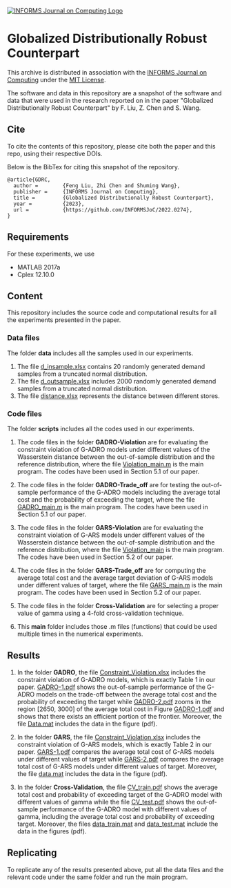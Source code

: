 [![INFORMS Journal on Computing Logo](https://INFORMSJoC.github.io/logos/INFORMS_Journal_on_Computing_Header.jpg)](https://pubsonline.informs.org/journal/ijoc)

# Globalized Distributionally Robust Counterpart

This archive is distributed in association with the [INFORMS Journal on
Computing](https://pubsonline.informs.org/journal/ijoc) under the [MIT License](LICENSE).

The software and data in this repository are a snapshot of the software and data
that were used in the research reported on in the paper "Globalized Distributionally Robust Counterpart" by F. Liu, Z. Chen and S. Wang. 

## Cite

To cite the contents of this repository, please cite both the paper and this repo, using their respective DOIs.

Below is the BibTex for citing this snapshot of the repository.

```
@article{GDRC,
  author =        {Feng Liu, Zhi Chen and Shuming Wang},
  publisher =     {INFORMS Journal on Computing},
  title =         {Globalized Distributionally Robust Counterpart},
  year =          {2023},
  url =           {https://github.com/INFORMSJoC/2022.0274},
}  
```

## Requirements

For these experiments, we use
* MATLAB 2017a
* Cplex 12.10.0

## Content

This repository includes the source code and computational results for all the experiments presented in the paper.

### Data files
The folder **data** includes all the samples used in our experiments.
1. The file [d_insample.xlsx](data/d_insample.xlsx) contains 20 randomly generated demand samples from a truncated normal distribution. 
2. The file [d_outsample.xlsx](data/d_outsample.xlsx) includes 2000 randomly generated demand samples from a truncated normal distribution.
3. The file [distance.xlsx](data/distance.xlsx) represents the distance between different stores.


### Code files 
The folder **scripts** includes all the codes used in our experiments.
1. The code files in the folder **GADRO-Violation** are for evaluating the constraint violation of G-ADRO models under different values of the Wasserstein distance between the out-of-sample distribution and the reference distribution, where the file [Violation_main.m](scripts/GADRO-Violation/Violation_main.m) is the main program. The codes have been used in Section 5.1 of our paper.

2. The code files in the folder **GADRO-Trade_off** are for testing the out-of-sample performance of the G-ADRO models including the average total cost and the probability of exceeding the target, where the file [GADRO_main.m](scripts/GADRO-Trade_off/GADRO_main.m) is the main program. The codes have been used in Section 5.1 of our paper.

3. The code files in the folder **GARS-Violation** are for evaluating the constraint violation of G-ARS models under different values of the Wasserstein distance between the out-of-sample distribution and the reference distribution, where the file [Violation_main](scripts/GARS-Violation/Violation_main.m) is the main program. The codes have been used in Section 5.2 of our paper.

4. The code files in the folder **GARS-Trade_off** are for computing the average total cost and the average target deviation of G-ARS models under different values of target, where the file [GARS_main.m](scripts/GARS-Trade_off/GARS_main.m) is the main program. The codes have been used in Section 5.2 of our paper.

5. The code files in the folder **Cross-Validation** are for selecting a proper value of gamma using a 4-fold cross-validation technique.

6. This **main** folder includes those .m files (functions) that could be used multiple times in the numerical experiments.

## Results

1. In the folder **GADRO**, the file [Constraint_Violation.xlsx](results/GADRO/Constraint_Violation.xlsx) includes the constraint violation of G-ADRO models, which is exactly Table 1 in our paper. [GADRO-1.pdf](results/GADRO/GADRO-1.pdf) shows the out-of-sample performance of the G-ADRO models on the trade-off between the average total cost and the probability of exceeding the target while [GADRO-2.pdf](results/GADRO/GADRO-2.pdf) zooms in the region [2650, 3000] of the average total cost in Figure [GADRO-1.pdf](results/GADRO/GADRO-1.pdf) and shows that there exists an efficient portion of the frontier. Moreover, the file [Data.mat](results/GADRO/Data.mat) includes the data in the figure (pdf).

2. In the folder **GARS**, the file [Constraint_Violation.xlsx](results/GARS/Constraint_Violation.xlsx) includes the constraint violation of G-ARS models, which is exactly Table 2 in our paper. [GARS-1.pdf](results/GARS/GARS-1.pdf) compares the average total cost of G-ARS models under different values of target while [GARS-2.pdf](results/GARS/GARS-1.pdf) compares the average total cost of G-ARS models under different values of target. Moreover, the file [data.mat](results/GARS/data.mat) includes the data in the figure (pdf).

3. In the folder **Cross-Validation**, the file [CV_train.pdf](results/Cross-Violation/CV_train.pdf) shows the average total cost and probability of exceeding target of the G-ADRO model with different values of gamma while the file [CV_test.pdf](results/Cross-Violation/CV_test.pdf) shows the out-of-sample performance of the G-ADRO model with different values of gamma, including the average total cost and probability of exceeding target. Moreover, the files [data_train.mat](results/Cross-Violation/data_train.mat) and [data_test.mat](results/Cross-Violation/data_test.mat) include the data in the figures (pdf).

## Replicating

To replicate any of the results presented above, put all the data files and the relevant code under the same folder and run the main program.
